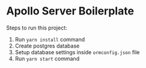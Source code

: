 # Apollo Server Boilerplate

Steps to run this project:

1. Run `yarn install` command
2. Create postgres database
3. Setup database settings inside `ormconfig.json` file
4. Run `yarn start` command
